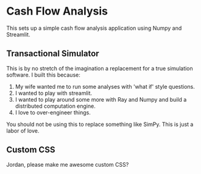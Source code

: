 # Cash Flow Analysis

This sets up a simple cash flow analysis application using Numpy and Streamlit.

## Transactional Simulator

This is by no stretch of the imagination a replacement for a true simulation software. I built this because:
1. My wife wanted me to run some analyses with 'what if' style questions.
2. I wanted to play with streamlit.
3. I wanted to play around some more with Ray and Numpy and build a distributed computation engine.
4. I love to over-engineer things.

You should not be using this to replace something like SimPy.
This is just a labor of love.

## Custom CSS

Jordan, please make me awesome custom CSS?